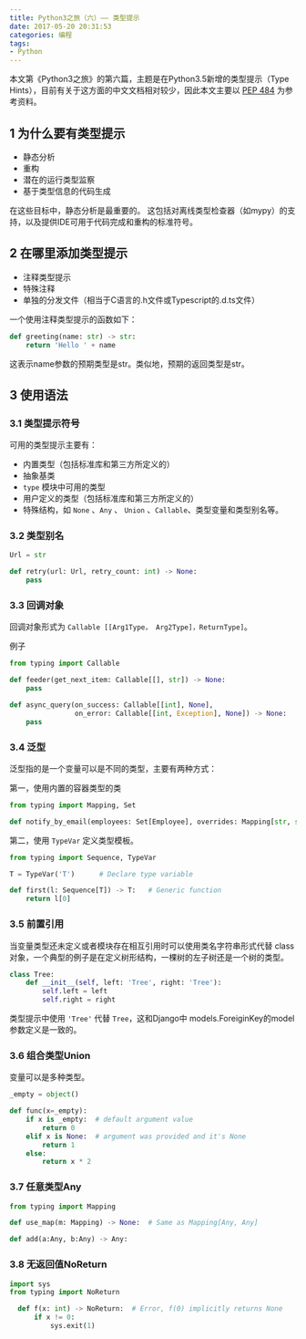 ```yaml
---
title: Python3之旅（六）—— 类型提示
date: 2017-05-20 20:31:53
categories: 编程
tags:
- Python
---
```


本文第《Python3之旅》的第六篇，主题是在Python3.5新增的类型提示（Type Hints），目前有关于这方面的中文文档相对较少，因此本文主要以 [PEP 484](https://www.python.org/dev/peps/pep-0484/) 为参考资料。


## 1 为什么要有类型提示

- 静态分析
- 重构
- 潜在的运行类型监察
- 基于类型信息的代码生成

在这些目标中，静态分析是最重要的。 这包括对离线类型检查器（如mypy）的支持，以及提供IDE可用于代码完成和重构的标准符号。

<!-- more -->

## 2 在哪里添加类型提示

- 注释类型提示
- 特殊注释
- 单独的分发文件（相当于C语言的.h文件或Typescript的.d.ts文件）

一个使用注释类型提示的函数如下：

```python
def greeting(name: str) -> str:
    return 'Hello ' + name
```

这表示name参数的预期类型是str。类似地，预期的返回类型是str。

## 3 使用语法

### 3.1 类型提示符号

可用的类型提示主要有：

- 内置类型（包括标准库和第三方所定义的）
- 抽象基类
- `type` 模块中可用的类型
- 用户定义的类型（包括标准库和第三方所定义的）
- 特殊结构，如 `None` 、`Any` 、 `Union` 、`Callable`、类型变量和类型别名等。

### 3.2 类型别名

```python
Url = str

def retry(url: Url, retry_count: int) -> None:
    pass
```

### 3.3 回调对象

回调对象形式为 `Callable [[Arg1Type， Arg2Type]，ReturnType]`。

例子

```python
from typing import Callable

def feeder(get_next_item: Callable[[], str]) -> None:
    pass

def async_query(on_success: Callable[[int], None],
                on_error: Callable[[int, Exception], None]) -> None:
    pass
```

### 3.4 泛型

泛型指的是一个变量可以是不同的类型，主要有两种方式：

第一，使用内置的容器类型的类

```python
from typing import Mapping, Set

def notify_by_email(employees: Set[Employee], overrides: Mapping[str, str]) -> None:
```
第二，使用 `TypeVar` 定义类型模板。

```python
from typing import Sequence, TypeVar

T = TypeVar('T')      # Declare type variable

def first(l: Sequence[T]) -> T:   # Generic function
    return l[0]
```

### 3.5 前置引用

当变量类型还未定义或者模块存在相互引用时可以使用类名字符串形式代替 class对象，一个典型的例子是在定义树形结构，一棵树的左子树还是一个树的类型。

```python
class Tree:
    def __init__(self, left: 'Tree', right: 'Tree'):
        self.left = left
        self.right = right
```
类型提示中使用 `'Tree'` 代替 `Tree`，这和Django中 models.ForeiginKey的model参数定义是一致的。

### 3.6 组合类型Union

变量可以是多种类型。


```python
_empty = object()

def func(x=_empty):
    if x is _empty:  # default argument value
        return 0
    elif x is None:  # argument was provided and it's None
        return 1
    else:
        return x * 2
```

### 3.7 任意类型Any

```python
from typing import Mapping

def use_map(m: Mapping) -> None:  # Same as Mapping[Any, Any]

def add(a:Any, b:Any) -> Any:
```
### 3.8 无返回值NoReturn

```python
import sys
from typing import NoReturn

  def f(x: int) -> NoReturn:  # Error, f(0) implicitly returns None
      if x != 0:
          sys.exit(1)
```
